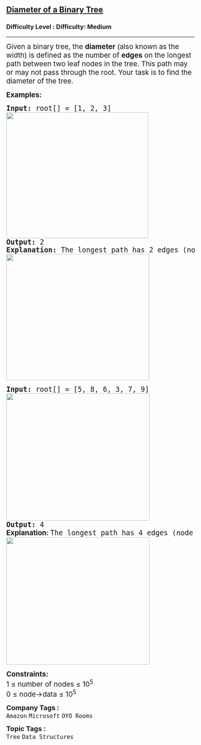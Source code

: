 <h2><a href="https://www.geeksforgeeks.org/problems/diameter-of-binary-tree/0">Diameter of a Binary Tree</a></h2><h3>Difficulty Level : Difficulty: Medium</h3><hr><div class="problems_problem_content__Xm_eO"><p><span style="font-size: 14pt;">Given a binary tree, the <strong>diameter</strong> (also known as the width) is defined as the number of <strong>edges</strong> on the longest path between two leaf nodes in the tree. This path may or may not pass through the root. Your task is to find the diameter of the tree.</span></p>
<p><span style="font-size: 14pt;"><strong>Examples:</strong></span></p>
<pre><span style="font-size: 14pt;"><strong>Input: </strong>root[] = [1, 2, 3]<br><img src="https://media.geeksforgeeks.org/img-practice/prod/addEditProblem/897090/Web/Other/blobid0_1748677796.png" alt="" width="380" height="337">
<strong>Output: </strong>2<br><strong>Explanation: </strong>The longest path has 2 edges (node 2 -&gt; node 1 -&gt; node 3).<br><img src="https://media.geeksforgeeks.org/img-practice/prod/addEditProblem/897090/Web/Other/blobid1_1748677796.png" alt="" width="382" height="338"></span></pre>
<pre><span style="font-size: 14pt;"><strong>Input: </strong><span class="hljs-string">root[]</span> <span class="hljs-string">=</span> [<span class="hljs-number">5</span>, <span class="hljs-number">8</span>, <span class="hljs-number">6</span>, <span class="hljs-number">3</span>, <span class="hljs-number">7</span>, <span class="hljs-number">9</span>]<br><img src="https://media.geeksforgeeks.org/img-practice/prod/addEditProblem/897090/Web/Other/blobid2_1748677797.png" alt="" width="383" height="341">
<strong>Output: </strong>4</span><br><span style="font-size: 14pt;"><strong style="font-family: -apple-system, BlinkMacSystemFont, 'Segoe UI', Roboto, Oxygen, Ubuntu, Cantarell, 'Open Sans', 'Helvetica Neue', sans-serif;">Explanation: </strong>The longest path has 4 edges (node 3 -&gt; node 8 -&gt; node 5 -&gt; node 6 -&gt; node 9).<br><img src="https://media.geeksforgeeks.org/img-practice/prod/addEditProblem/897090/Web/Other/blobid3_1748677796.png" alt="" width="383" height="341"></span></pre>
<p><span style="font-size: 14pt;"><strong>Constraints:</strong><br>1 ≤ number of nodes ≤ 10<sup>5</sup><br>0 ≤ node-&gt;data ≤ 10<sup>5</sup></span></p></div><p><span style=font-size:18px><strong>Company Tags : </strong><br><code>Amazon</code>&nbsp;<code>Microsoft</code>&nbsp;<code>OYO Rooms</code>&nbsp;<br><p><span style=font-size:18px><strong>Topic Tags : </strong><br><code>Tree</code>&nbsp;<code>Data Structures</code>&nbsp;